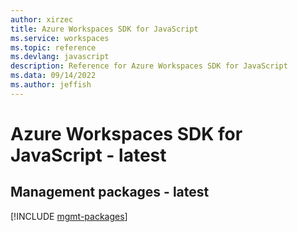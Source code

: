 ```yaml
---
author: xirzec
title: Azure Workspaces SDK for JavaScript
ms.service: workspaces
ms.topic: reference
ms.devlang: javascript
description: Reference for Azure Workspaces SDK for JavaScript
ms.data: 09/14/2022
ms.author: jeffish
---
```

# Azure Workspaces SDK for JavaScript - latest

## Management packages - latest
[!INCLUDE [mgmt-packages](workspaces-mgmt-index.md)]